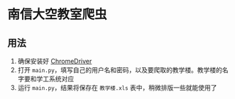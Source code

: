 # 南信大空教室爬虫

## 用法

1. 确保安装好 [ChromeDriver](https://chromedriver.chromium.org/)
2. 打开 `main.py`，填写自己的用户名和密码，以及要爬取的教学楼。教学楼的名字要和学工系统对应
3. 运行 `main.py`，结果将保存在 `教学楼.xls` 表中，稍微排版一些就能使用了